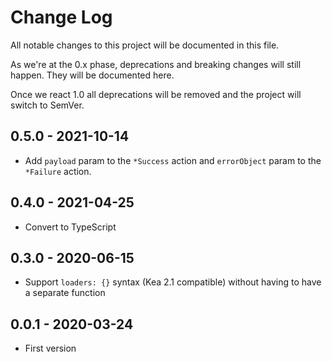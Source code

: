 # Change Log
All notable changes to this project will be documented in this file.

As we're at the 0.x phase, deprecations and breaking changes will still happen. They will be documented here.

Once we react 1.0 all deprecations will be removed and the project will switch to SemVer.

## 0.5.0 - 2021-10-14
- Add `payload` param to the `*Success` action and `errorObject` param to the `*Failure` action.

## 0.4.0 - 2021-04-25
- Convert to TypeScript

## 0.3.0 - 2020-06-15
- Support `loaders: {}` syntax (Kea 2.1 compatible) without having to have a separate function

## 0.0.1 - 2020-03-24
- First version
